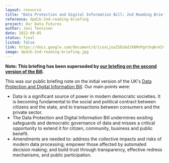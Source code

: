 ```yaml
---
layout: resource
title: "Data Protection and Digital Information Bill: 2nd Reading Briefing"
reference: dpdib-2nd-reading-briefing
project: Our Data Futures
author: Jeni Tennison
date: 2022-09-05
status: final
listed: false
link: https://docs.google.com/document/d/1coxLjooZSEobdJX8MnPgntkqKvV2vvLf946BThsdHhc/edit?usp=sharing
image: dpdib-2nd-reading-briefing.jpg
---
```

**Note: This briefing has been superseded by [our briefing on the second version of the Bill](/resources/dpdib2-2nd-reading-briefing).**

This was our public briefing note on the initial version of the UK's [Data Protection and Digital Information Bill](https://bills.parliament.uk/bills/3322). Our main points were:

* Data is a significant source of power in modern democratic societies. It is becoming fundamental to the social and political contract between citizens and the state, and to transactions between consumers and the private sector.
* The Data Protection and Digital Information Bill undermines existing safeguards and democratic governance of data and misses a critical opportunity to extend it for citizen, community, business and public benefit.
* Amendments are needed to: address the collective impacts and risks of modern data processing; empower those affected by automated decision making; and build trust through transparency, effective redress mechanisms, and public participation.
